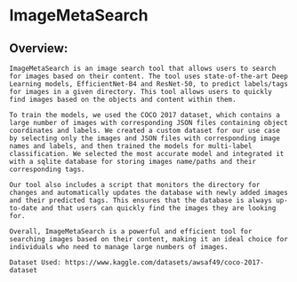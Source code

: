 # ImageMetaSearch
  
## Overview:

	ImageMetaSearch is an image search tool that allows users to search for images based on their content. The tool uses state-of-the-art Deep Learning models, EfficientNet-B4 and ResNet-50, to predict labels/tags for images in a given directory. This tool allows users to quickly find images based on the objects and content within them.

	To train the models, we used the COCO 2017 dataset, which contains a large number of images with corresponding JSON files containing object coordinates and labels. We created a custom dataset for our use case by selecting only the images and JSON files with corresponding image names and labels, and then trained the models for multi-label classification. We selected the most accurate model and integrated it with a sqlite database for storing images name/paths and their corresponding tags.

	Our tool also includes a script that monitors the directory for changes and automatically updates the database with newly added images and their predicted tags. This ensures that the database is always up-to-date and that users can quickly find the images they are looking for.

	Overall, ImageMetaSearch is a powerful and efficient tool for searching images based on their content, making it an ideal choice for individuals who need to manage large numbers of images.
	
	Dataset Used: https://www.kaggle.com/datasets/awsaf49/coco-2017-dataset